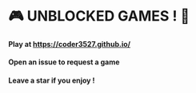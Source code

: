 # 🎮 UNBLOCKED GAMES ! 🥷

#### Play at https://coder3527.github.io/

#### Open an issue to request a game

#### Leave a star if you enjoy !



